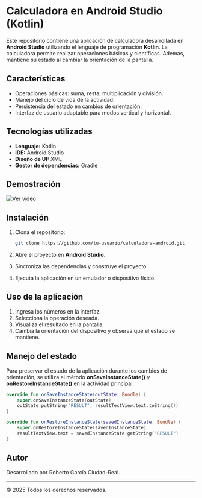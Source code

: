 
# Calculadora en Android Studio (Kotlin)

Este repositorio contiene una aplicación de calculadora desarrollada en **Android Studio** utilizando el lenguaje de programación **Kotlin**. La calculadora permite realizar operaciones básicas y científicas. Además, mantiene su estado al cambiar la orientación de la pantalla.

## Características

- Operaciones básicas: suma, resta, multiplicación y división.
- Manejo del ciclo de vida de la actividad.
- Persistencia del estado en cambios de orientación.
- Interfaz de usuario adaptable para modos vertical y horizontal.

## Tecnologías utilizadas

- **Lenguaje:** Kotlin
- **IDE:** Android Studio
- **Diseño de UI:** XML
- **Gestor de dependencias:** Gradle

## Demostración

[![Ver video](https://img.youtube.com/vi/VIDEO_ID/maxresdefault.jpg)](https://github.com/robertogarciadev/Calculadora/blob/main/demo-video.mp4)


## Instalación

1. Clona el repositorio:

   ```bash
   git clone https://github.com/tu-usuario/calculadora-android.git
   ```

2. Abre el proyecto en **Android Studio**.

3. Sincroniza las dependencias y construye el proyecto.

4. Ejecuta la aplicación en un emulador o dispositivo físico.

## Uso de la aplicación

1. Ingresa los números en la interfaz.
2. Selecciona la operación deseada.
3. Visualiza el resultado en la pantalla.
4. Cambia la orientación del dispositivo y observa que el estado se mantiene.

## Manejo del estado

Para preservar el estado de la aplicación durante los cambios de orientación, se utiliza el método **onSaveInstanceState()** y **onRestoreInstanceState()** en la actividad principal.

```kotlin
override fun onSaveInstanceState(outState: Bundle) {
    super.onSaveInstanceState(outState)
    outState.putString("RESULT", resultTextView.text.toString())
}

override fun onRestoreInstanceState(savedInstanceState: Bundle) {
    super.onRestoreInstanceState(savedInstanceState)
    resultTextView.text = savedInstanceState.getString("RESULT")
}
```

## Autor


Desarrollado por Roberto García Ciudad-Real.

---

© 2025 Todos los derechos reservados.

